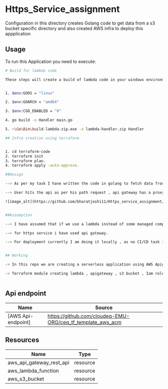 # Https_Service_assignment

Configuration in this directory creates Golang code to get data from a s3 bucket specific directory and also created AWS infra to deploy this appplication

## Usage

To run this Application you need to execute:

```bash
# Build for lambda code

These steps will create a build of lambda code in your windows environment , we can also build the code build using CI/CD pipeline.


1. $env:GOOS = "linux"

2. $env:GOARCH = "amd64"

3. $env:CGO_ENABLED = "0"

4. go build -o Handler main.go

5. ~\Go\Bin\build-lambda-zip.exe -o lambda-handler.zip Handler

## Infra creation using terraform


1. cd terraform-code
2. terraform init
3. terraform plan.
4. terraform apply -auto-approve.

##Design

--> As per my task I have written the code in golang to fetch data from s3 bucket as per request path , here the design is a serverless architecture which consist api gateway for https api , lambda function to process the code and s3 bucket from where we have to fetch the data.

--> User hits the api as per his path request , api gateway has a proxy setup which handles the path structure ex. https://api/{path+} , lambda code takes the path from api and process the code to fetch data from s3.

![image_alt](https://github.com/bharatjoshi11/Https_service_assignment/blob/5077972dc4df0c8cb39f1ad992e8e9fa52e11a01/one2n_architecture.png)


##Assumption

--> I have assumed that if we use a lambda instead of some managed compute engine we can save the cost . 

--> for https service i have used api gateway.

--> For deployment currently I am doing it locally , as no CI/CD task is mentioned.


## Working

-> In this repo we are creating a serverless application using AWS Apigateway , s3 bucket and Lambda functions . Using api gateway endpoint we are triggering lambda function which have a golang code to use AWS SDK and list all the content inside our bucket according to the api path.

-> Terraform module creating lambda , apigateway , s3 bucket , Iam role for lambda and policies for bucket



```

## Api endpoint

| Name                                               | Source                                                     |
| -------------------------------------------------- | ---------------------------------------------------------- |
| <a name="AWS Api-endpoint"></a> [AWS Api-endpoint] | https://github.com/cloudeq-EMU-ORG/ceq_tf_template_aws_acm |

## Resources

| Name                     | Type     |
| ------------------------ | -------- |
| aws_api_gateway_rest_api | resource |
| aws_lambda_function      | resource |
| aws_s3_bucket            | resource |
